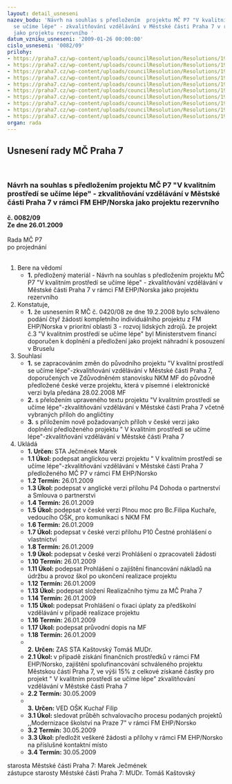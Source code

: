 ```yaml
---
layout: detail_usneseni
nazev_bodu: 'Návrh na souhlas s předložením  projektu MČ P7 "V kvalitním prostředí
  se učíme lépe" - zkvalitňování vzdělávání v Městské části Praha 7 v rámci FM EHP/Norska
  jako projektu rezervního '
datum_vzniku_usneseni: '2009-01-26 00:00:00'
cislo_usneseni: '0082/09'
prilohy:
- https://praha7.cz/wp-content/uploads/councilResolution/Resolutions/19333/4-formul%c3%a1%c5%99_%c5%be%c3%a1dosti_final.xls
- https://praha7.cz/wp-content/uploads/councilResolution/Resolutions/19333/4-prohl%c3%a1%c5%a1en%c3%ad_o_zpracovateli_%c5%be%c3%a1dosti-vypln%c4%9bn%c3%a9.doc
- https://praha7.cz/wp-content/uploads/councilResolution/Resolutions/19333/4-p2c-co-financing_statement.doc
- https://praha7.cz/wp-content/uploads/councilResolution/Resolutions/19333/4-p4_partnership.pdf
- https://praha7.cz/wp-content/uploads/councilResolution/Resolutions/19333/4-zd%c5%afvodn%c4%9bn%c3%a9_stanovisko.pdf
- https://praha7.cz/wp-content/uploads/councilResolution/Resolutions/19333/4-p10-prohl%c3%a1%c5%a1en%c3%ad_o_vlastnictv%c3%ad.doc
- https://praha7.cz/wp-content/uploads/councilResolution/Resolutions/19333/4-prohl%c3%a1%c5%a1en%c3%ad_o_zaji%c5%a1t%c4%9bn%c3%ad_n%c3%a1klad%c5%af_na_%c3%badr%c5%bebu.doc
- https://praha7.cz/wp-content/uploads/councilResolution/Resolutions/19333/4-realiza%c4%8dn%c3%ad_t%c3%bdm.doc
- https://praha7.cz/wp-content/uploads/councilResolution/Resolutions/19333/4-fixace_%c3%baplaty_za_m%c5%a1.doc
- https://praha7.cz/wp-content/uploads/councilResolution/Resolutions/19333/4-dopis_na_mf_k_projektu_do_bruselu.doc
organ: rada
---
```

<div id="ucUsn_pList" class="usn">
	<span><h2>Usnesení rady MČ Praha 7 </h2>
<br></span><div class="standBody">
<span><h3>Návrh na souhlas s předložením  projektu MČ P7 "V kvalitním prostředí se učíme lépe" - zkvalitňování vzdělávání v Městské části Praha 7 v rámci FM EHP/Norska jako projektu rezervního </h3></span><div class="center">
		<strong>č. 0082/09</strong><br>
	</div>
<div class="center">
		<strong>Ze dne 26.01.2009</strong><br><br>
	</div>Rada MČ P7<br> po projednání<br><br><ol>
<li>Bere na vědomí<ul><li>
<strong>1.</strong> předložený materiál - Návrh na souhlas s předložením  projektu MČ P7 "V kvalitním prostředí se učíme lépe" - zkvalitňování vzdělávání v Městské části Praha 7 v rámci FM EHP/Norska jako projektu rezervního </li></ul>
</li>
<li>Konstatuje,<ul><li>
<strong>1.</strong> že usnesením R MČ č. 0420/08 ze dne 19.2.2008 bylo schváleno podání čtyř žádostí kompletního individuálního projektu z FM EHP/Norska v prioritní oblasti 3 - rozvoj lidských zdrojů. že projekt č.3 "V kvalitním prostředí se učíme lépe" byl Ministerstvem financí doporučen k doplnění a předložení jako projekt náhradní k posouzení v Bruselu</li></ul>
</li>
<li>Souhlasí<ul>
<li>
<strong>1.</strong> se zapracováním změn do původního projektu "V kvalitní prostředí se učíme lépe"-zkvalitňování vzdělávání v Městské části Praha 7, doporučených ve Zdůvodněném stanovisku NKM MF do původně předložené české verze projektu, která v písemné i elektronické verzi byla předána 28.02.2008 MF</li>
<li>
<strong>2.</strong> s přeložením upraveného textu projektu "V kvalitním prostředí se učíme lépe"-zkvalitňování vzdělávání v Městské části Praha 7 včetně vybraných příloh do angličtiny</li>
<li>
<strong>3.</strong> s přiložením nově požadovaných příloh v české verzi jako doplnění předloženého projektu " V kvalitním prostředí se učíme lépe"-zkvalitňování vzdělávání v Městské části Praha 7</li>
</ul>
</li>
<li>Ukládá<ul>
<li>
<strong>1. Určen: </strong>STA Ječmének Marek</li>
<li>
<strong>1.1 Úkol: </strong>podepsat anglickou verzi projektu " V kvalitním prostředí se učíme lépe"-zkvalitňování vzdělávání v Městské části Praha 7 předloženého MČ P7 v rámci FM EHP/Norsko</li>
<li>
<strong>1.2 Termín: </strong>26.01.2009</li>
<li>
<strong>1.3 Úkol: </strong>podepsat v anglické verzi přílohu P4 Dohoda o partnerství a Smlouva o partnerstvi</li>
<li>
<strong>1.4 Termín: </strong>26.01.2009</li>
<li>
<strong>1.5 Úkol: </strong>podepsat v české verzi Plnou moc pro Bc.Filipa Kuchaře, vedoucího OŠK, pro komunikaci s NKM FM</li>
<li>
<strong>1.6 Termín: </strong>26.01.2009</li>
<li>
<strong>1.7 Úkol: </strong>podepsat v české verzi přílohu P10 Čestné prohlášení o vlastnictví</li>
<li>
<strong>1.8 Termín: </strong>26.01.2009</li>
<li>
<strong>1.9 Úkol: </strong>podepsat  v české verzi Prohlášení o zpracovateli žádosti</li>
<li>
<strong>1.10 Termín: </strong>26.01.2009</li>
<li>
<strong>1.11 Úkol: </strong>podepsat Prohlášení o zajištění financování nákladů na údržbu a provoz škol po ukončení realizace projektu</li>
<li>
<strong>1.12 Termín: </strong>26.01.2009</li>
<li>
<strong>1.13 Úkol: </strong>podepsat složení Realizačního týmu za MČ Praha 7</li>
<li>
<strong>1.14 Termín: </strong>26.01.2009</li>
<li>
<strong>1.15 Úkol: </strong>podepsat Prohlášení o fixaci úplaty za předškolní vzdělávání v případě realizace projektu</li>
<li>
<strong>1.16 Termín: </strong>26.01.2009</li>
<li>
<strong>1.17 Úkol: </strong>podepsat průvodní dopis na MF</li>
<li>
<strong>1.18 Termín: </strong>26.01.2009</li>
<li>
<strong><br>2. Určen: </strong>ZAS STA Kaštovský Tomáš MUDr.</li>
<li>
<strong>2.1 Úkol: </strong>v případě získání finančních prostředků v rámci FM EHP/Norsko, zajištění spolufinancování schváleného projektu Městskou částí Praha 7, ve výši 15% z celkové získané částky pro projekt " V kvalitním prostředí se učíme lépe" zkvalitňování vzdělávání v Městské části Praha 7</li>
<li>
<strong>2.2 Termín: </strong>30.05.2009</li>
<li>
<strong><br>3. Určen: </strong>VED OŠK Kuchař Filip</li>
<li>
<strong>3.1 Úkol: </strong>sledovat průběh schvalovacího procesu podaných projektů ,,Modernizace školství na Praze 7" v rámci FM EHP/Norsko</li>
<li>
<strong>3.2 Termín: </strong>30.05.2009</li>
<li>
<strong>3.3 Úkol: </strong>předložit veškeré žádosti a přílohy v rámci FM EHP/Norsko na příslušné kontaktní místo</li>
<li>
<strong>3.4 Termín: </strong>30.05.2009</li>
</ul>
</li>
</ol>starosta Městské části Praha 7: Marek Ječmének<br>zástupce starosty Městské části Praha 7: MUDr. Tomáš Kaštovský 
</div>
</div>